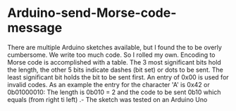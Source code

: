 # Arduino-send-Morse-code-message
There are multiple Arduino sketches available, but I found the to be overly cumbersome. We write too much code. So I rolled my own. 
Encoding to Morse code is accomplished with a table. The 3 most significant bits hold the length, the other 5 bits indicate dashes (bit set) or dots to be sent. The least significant bit holds the bit to be sent first. An entry of 0x00 is used for invalid codes. As an example the entry for the character 'A' is 0x42 or 0b01000010: The length is 0b010 = 2 and the code to be sent 0b10 which equals (from right ti left) .- 
The sketch was tested on an Arduino Uno 
